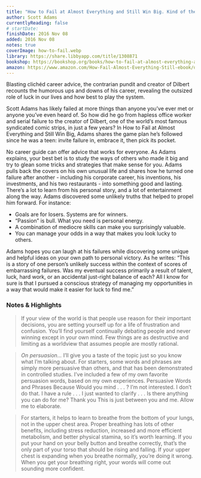 ```yaml
---
title: "How to Fail at Almost Everything and Still Win Big. Kind of the Story of My Life"
author: Scott Adams
currentlyReading: false
# startDate:
finishDate: 2016 Nov 08
added: 2016 Nov 08
notes: true
coverImage: how-to-fail.webp
library: https://share.libbyapp.com/title/1308871
bookshop: https://bookshop.org/books/how-to-fail-at-almost-everything-and-still-win-big-kind-of-the-story-of-my-life-9781491518854/9781591847748
amazon: https://www.amazon.com/How-Fail-Almost-Everything-Still-ebook/dp/B00COOFBA4
---
```


Blasting clichéd career advice, the contrarian pundit and creator of Dilbert recounts the humorous ups and downs of his career, revealing the outsized role of luck in our lives and how best to play the system.

Scott Adams has likely failed at more things than anyone you’ve ever met or anyone you’ve even heard of. So how did he go from hapless office worker and serial failure to the creator of Dilbert, one of the world’s most famous syndicated comic strips, in just a few years? In How to Fail at Almost Everything and Still Win Big, Adams shares the game plan he’s followed since he was a teen: invite failure in, embrace it, then pick its pocket.

No career guide can offer advice that works for everyone. As Adams explains, your best bet is to study the ways of others who made it big and try to glean some tricks and strategies that make sense for you. Adams pulls back the covers on his own unusual life and shares how he turned one failure after another - including his corporate career, his inventions, his investments, and his two restaurants - into something good and lasting. There’s a lot to learn from his personal story, and a lot of entertainment along the way. Adams discovered some unlikely truths that helped to propel him forward. For instance:

- Goals are for losers. Systems are for winners.
- “Passion” is bull. What you need is personal energy.
- A combination of mediocre skills can make you surprisingly valuable.
- You can manage your odds in a way that makes you look lucky to others.

Adams hopes you can laugh at his failures while discovering some unique and helpful ideas on your own path to personal victory. As he writes: “This is a story of one person’s unlikely success within the context of scores of embarrassing failures. Was my eventual success primarily a result of talent, luck, hard work, or an accidental just-right balance of each? All I know for sure is that I pursued a conscious strategy of managing my opportunities in a way that would make it easier for luck to find me.”

### Notes & Highlights
> If your view of the world is that people use reason for their important decisions, you are setting yourself up for a life of frustration and confusion. You’ll find yourself continually debating people and never winning except in your own mind. Few things are as destructive and limiting as a worldview that assumes people are mostly rational.

> _On persuasion…_ I’ll give you a taste of the topic just so you know what I’m talking about. For starters, some words and phrases are simply more persuasive than others, and that has been demonstrated in controlled studies. I’ve included a few of my own favorite persuasion words, based on my own experiences. Persuasive Words and Phrases Because Would you mind . . . ? I’m not interested. I don’t do that. I have a rule . . . I just wanted to clarify . . . Is there anything you can do for me? Thank you This is just between you and me. Allow me to elaborate.

> For starters, it helps to learn to breathe from the bottom of your lungs, not in the upper chest area. Proper breathing has lots of other benefits, including stress reduction, increased and more efficient metabolism, and better physical stamina, so it’s worth learning. If you put your hand on your belly button and breathe correctly, that’s the only part of your torso that should be rising and falling. If your upper chest is expanding when you breathe normally, you’re doing it wrong. When you get your breathing right, your words will come out sounding more confident.
